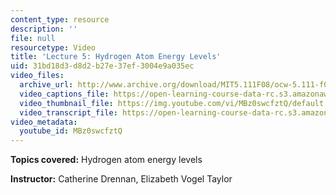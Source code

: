 ```yaml
---
content_type: resource
description: ''
file: null
resourcetype: Video
title: 'Lecture 5: Hydrogen Atom Energy Levels'
uid: 31bd18d3-d8d2-b27e-37ef-3004e9a035ec
video_files:
  archive_url: http://www.archive.org/download/MIT5.111F08/ocw-5.111-f08-lec05_300k.mp4
  video_captions_file: https://open-learning-course-data-rc.s3.amazonaws.com/5-111-principles-of-chemical-science-fall-2008/932f8e5a3ba757ea85dfc167569a98c7_MBz0swcfztQ.vtt
  video_thumbnail_file: https://img.youtube.com/vi/MBz0swcfztQ/default.jpg
  video_transcript_file: https://open-learning-course-data-rc.s3.amazonaws.com/5-111-principles-of-chemical-science-fall-2008/5c2abc3a653a7e117b91dda64f727d70_MBz0swcfztQ.pdf
video_metadata:
  youtube_id: MBz0swcfztQ
---
```


**Topics covered:** Hydrogen atom energy levels

**Instructor:** Catherine Drennan, Elizabeth Vogel Taylor